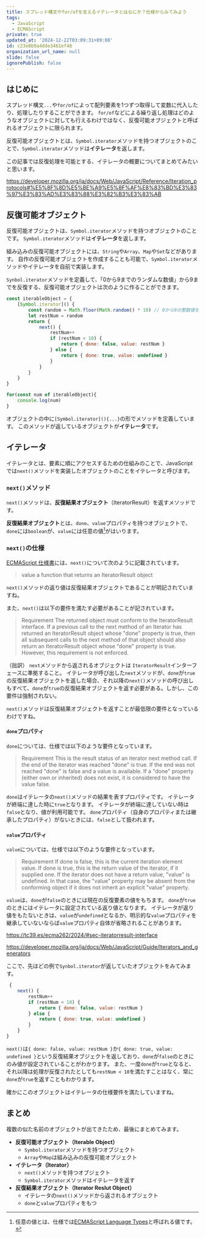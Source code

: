 ```yaml
---
title: スプレッド構文やfor/ofを支えるイテレータとはなにか？仕様からみてみよう
tags:
  - JavaScript
  - ECMAScript
private: true
updated_at: '2024-12-22T03:09:31+09:00'
id: c23e8b9a4dde3461ef48
organization_url_name: null
slide: false
ignorePublish: false
---
```

## はじめに
スプレッド構文`...`や`for/of`によって配列要素を1つずつ取得して変数に代入したり、処理したりすることができます。
`for/of`などによる繰り返し処理はどのようなオブジェクトに対しても行えるわけではなく、反復可能オブジェクトと呼ばれるオブジェクトに限られます。

反復可能オブジェクトとは、`Symbol.iterator`メソッドを持つオブジェクトのことで、`Symbol.iterator`メソッドは**イテレータ**を返します。

この記事では反復処理を可能とする、イテレータの概要についてまとめてみたいと思います。

https://developer.mozilla.org/ja/docs/Web/JavaScript/Reference/Iteration_protocols#%E5%8F%8D%E5%BE%A9%E5%8F%AF%E8%83%BD%E3%83%97%E3%83%AD%E3%83%88%E3%82%B3%E3%83%AB

## 反復可能オブジェクト
反復可能オブジェクトは、`Symbol.iterator`メソッドを持つオブジェクトのことです。
`Symbol.iterator`メソッドは**イテレータ**を返します。

組み込みの反復可能オブジェクトには、`String`や`Array`、`Map`や`Set`などがあります。
自作の反復可能オブジェクトを作成することも可能で、`Symbol.iterator`メソッドやイテレータを自前で実装します。

`Synbol.iterator`メソッドを定義して、「0から9までのランダムな数値」から9までを反復する、反復可能オブジェクトは次のように作ることができます。
```js
const iterableObject = {
    [Symbol.iterator]() {
        const random = Math.floor(Math.random() * 10) // 0から9の整数値をランダムに生成
        let restNum = random
        return {
            next() {
                restNum++
                if (restNum < 10) {
                    return { done: false, value: restNum }
                } else {
                    return { done: true, value: undefined }
                }
            }
        }
    }
}

for(const num of iterableObject){
    console.log(num)
}
```
オブジェクトの中に`[Symbol.iterator](){...}`の形でメソッドを定義しています。
このメソッドが返しているオブジェクトが**イテレータ**です。


## イテレータ
イテレータとは、要素に順にアクセスするための仕組みのことで、JavaScript では`next()`メソッドを実装したオブジェクトのことをイテレータと呼びます。
### `next()`メソッド
`next()`メソッドは、**反復結果オブジェクト**（IteratorResult）を返すメソッドです。

**反復結果オブジェクト**とは、`done`、`value`プロパティを持つオブジェクトで、`done`には`boolean`が、`value`には任意の値[^1]がはいります。

### `next()`の仕様
[ECMAScript 仕様書](https://tc39.es/ecma262/2024/#sec-iterator-interface)には、`next()`について次のように記載されています。

>value
>a function that returns an IteratorResult object

`next()`メソッドの返り値は反復結果オブジェクトであることが明記されていますね。

また、`next()`は以下の要件を満たす必要があることが記されています。
>Requirement
>The returned object must conform to the IteratorResult interface. If a previous call to the next method of an Iterator has returned an IteratorResult object whose "done" property is true, then all subsequent calls to the next method of that object should also return an IteratorResult object whose "done" property is true. However, this requirement is not enforced.

（拙訳）
`next`メソッドから返されるオブジェクトは `IteratorResult`インターフェースに準拠すること。 
イテレータが呼び出した`next`メソッドが、`done`が`true`の反復結果オブジェクトを返した場合、それ以降の`next()`メソッドの呼び出しもすべて、`done`が`true`の反復結果オブジェクトを返す必要がある。しかし、この要件は強制されない。

`next()`メソッドは反復結果オブジェクトを返すことが最低限の要件となっているわけですね。

#### `done`プロパティ
`done`については、仕様では以下のような要件となっています。
>Requirement
>This is the result status of an iterator next method call. If the end of the iterator was reached "done" is true. If the end was not reached "done" is false and a value is available. If a "done" property (either own or inherited) does not exist, it is considered to have the value false.

`done`はイテレータの`next()`メソッドの結果を表すプロパティです。
イテレータが終端に達した時に`true`となります。
イテレータが終端に達していない時は`false`となり、値が利用可能です。
`done`プロパティ（自身のプロパティまたは継承したプロパティ）がないときには、`false`として扱われます。

#### `value`プロパティ
`value`については、仕様では以下のような要件となっています。
>Requirement
>If done is false, this is the current iteration element value. If done is true, this is the return value of the iterator, if it supplied one. If the iterator does not have a return value, "value" is undefined. In that case, the "value" property may be absent from the conforming object if it does not inherit an explicit "value" property.

`value`は、`done`が`false`のときには現在の反復要素の値をもちます。
`done`が`true`のときにはイテレータに設定されている返り値となります。
イテレータが返り値をもたないときは、`value`が`undefined`となるか、明示的な`value`プロパティを継承していないならば`value`プロパティ自体が省略されることがあります。

https://tc39.es/ecma262/2024/#sec-iteratorresult-interface

https://developer.mozilla.org/ja/docs/Web/JavaScript/Guide/Iterators_and_generators

ここで、先ほどの例で`Synbol.iterator`が返していたオブジェクトをみてみます。
```js
 {
    next() {
        restNum++
        if (restNum < 10) {
            return { done: false, value: restNum }
        } else {
            return { done: true, value: undefined }
        }
    }
}
```
`next()`は`{ done: false, value: restNum }`か`{ done: true, value: undefined }`という反復結果オブジェクトを返しており、`done`が`false`のときにのみ値が設定されていることがわかります。
また、一度`done`が`true`となると、それ以降は処理が反復されたとしても`restNum < 10`を満たすことはなく、常に`done`が`true`を返すこともわかります。

確かにこのオブジェクトはイテレータの仕様要件を満たしていますね。

## まとめ
複数の似た名前のオブジェクトが出てきたため、最後にまとめてみます。
- **反復可能オブジェクト（Iterable Object）**
  - `Symbol.iterator`メソッドを持つオブジェクト
  - `Array`や`Map`は組み込みの反復可能オブジェクト
- **イテレータ（Iterator）**
  - `next()`メソッドを持つオブジェクト
  - `Symbol.iterator`メソッドはイテレータを返す
- **反復結果オブジェクト（Iterator Reslut Object）**
  - イテレータの`next()`メソッドから返されるオブジェクト
  - `done`と`value`プロパティをもつ


[^1]: 任意の値とは、仕様では[ECMAScript Language Types](https://tc39.es/ecma262/2024/#sec-ecmascript-language-types)と呼ばれる値です。
